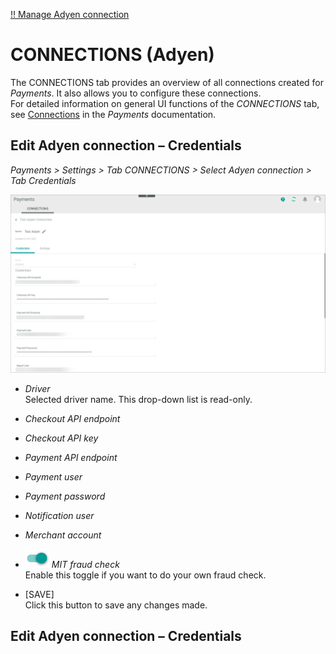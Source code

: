 [!! Manage Adyen connection](../Integration/01_ManageAdyenConnection.md)


# CONNECTIONS (Adyen)

The CONNECTIONS tab provides an overview of all connections created for *Payments*. It also allows you to configure these connections.   
For detailed information on general UI functions of the *CONNECTIONS* tab, see [Connections](../../Payments/UserInterface/08a_Connections.md) in the *Payments* documentation.






## Edit Adyen connection &ndash; Credentials

*Payments > Settings > Tab CONNECTIONS > Select Adyen connection > Tab Credentials*

![Edit Adyen credentials](../../Assets/Screenshots/Payments/Settings/PaymentServiceProviders/Adyen/Integration/EditCredentials.png "[Edit Adyen credentials]")

- *Driver*  
    Selected driver name. This drop-down list is read-only.


- *Checkout API endpoint*   

- *Checkout API key*

- *Payment API endpoint*

- *Payment user*

- *Payment password*

- *Notification user*

- *Merchant account*

- ![Toggle](../../Assets/Icons/Toggle.png "[Toggle]") *MIT fraud check*   
   Enable this toggle if you want to do your own fraud check.
   




- [SAVE]  
    Click this button to save any changes made.



## Edit Adyen connection &ndash; Credentials



